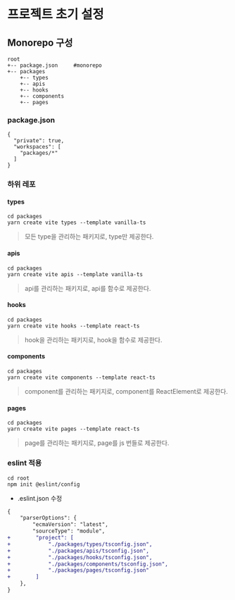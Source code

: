 # 프로젝트 초기 설정       

## Monorepo 구성     

```
root
+-- package.json     #monorepo    
+-- packages         
    +-- types
    +-- apis   
    +-- hooks
    +-- components
    +-- pages
```

### package.json      
```
{
  "private": true,
  "workspaces": [
    "packages/*"
  ]
}
```

### 하위 레포

#### types      
```
cd packages
yarn create vite types --template vanilla-ts
```   

> 모든 type을 관리하는 패키지로, type만 제공한다.      

#### apis   
```
cd packages
yarn create vite apis --template vanilla-ts
```   

> api를 관리하는 패키지로, api를 함수로 제공한다.      

#### hooks    
```
cd packages
yarn create vite hooks --template react-ts
```   

> hook을 관리하는 패키지로, hook을 함수로 제공한다.    

#### components    
```
cd packages
yarn create vite components --template react-ts
```   

> component를 관리하는 패키지로, component를 ReactElement로 제공한다.   

#### pages    
```
cd packages
yarn create vite pages --template react-ts
```   

> page를 관리하는 패키지로, page를 js 번들로 제공한다.   

### eslint 적용      
```
cd root
npm init @eslint/config
```   

- .eslint.json 수정     
```diff  
{
    "parserOptions": {
        "ecmaVersion": "latest",
        "sourceType": "module",
+        "project": [
+            "./packages/types/tsconfig.json",
+            "./packages/apis/tsconfig.json",
+            "./packages/hooks/tsconfig.json",
+            "./packages/components/tsconfig.json",
+            "./packages/pages/tsconfig.json"
+        ]
    },
}
```



